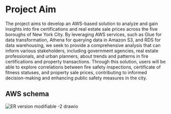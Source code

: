 # Project Aim

The project aims to develop an AWS-based solution to analyze and gain insights into fire certifications and real estate sale prices across the five boroughs of New York City. By leveraging AWS services, such as Glue for data transformation, Athena for querying data in Amazon S3, and RDS for data warehousing, we seek to provide a comprehensive analysis that can inform various stakeholders, including government agencies, real estate professionals, and urban planners, about trends and patterns in fire certifications and property transactions. Through this solution, users will be able to explore correlations between fire safety inspections, certificate of fitness statuses, and property sale prices, contributing to informed decision-making and enhancing public safety measures in the city.

## AWS schema

![ER version modifiable -2 drawio](https://github.com/YSH-314/AWS_fire_inspection_NYC/assets/74528993/f55a5411-29d2-419e-aab9-1befbf956384)
